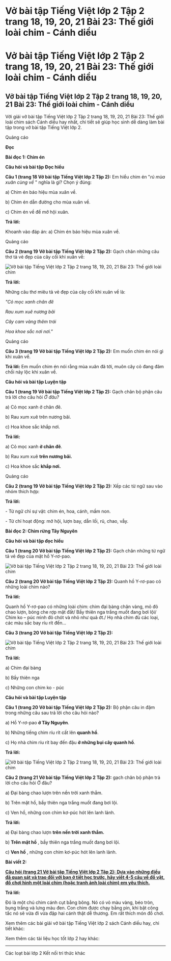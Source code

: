 # Vở bài tập Tiếng Việt lớp 2 Tập 2 trang 18, 19, 20, 21 Bài 23: Thế giới loài chim - Cánh diều

# Vở bài tập Tiếng Việt lớp 2 Tập 2 trang 18, 19, 20, 21 Bài 23: Thế giới loài chim - Cánh diều

## Vở bài tập Tiếng Việt lớp 2 Tập 2 trang 18, 19, 20, 21 Bài 23: Thế giới loài chim - Cánh diều

Với giải vở bài tập Tiếng Việt lớp 2 Tập 2 trang 18, 19, 20, 21 Bài 23: Thế giới loài chim sách Cánh diều hay nhất, chi tiết sẽ giúp học sinh dễ dàng làm bài tập trong vở bài tập Tiếng Việt lớp 2.

Quảng cáo

**Đọc**

**Bài đọc 1: Chim én**

**Câu hỏi và bài tập Đọc hiểu**

**Câu 1 (trang 18 Vở bài tập Tiếng Việt lớp 2 Tập 2):** Em hiểu chim én "_rủ mùa xuân cùng về_ " nghĩa là gì? Chọn ý đúng:

a) Chim én báo hiệu mùa xuân về.

b) Chim én dẫn đường cho mùa xuân về.

c) Chim én về để mở hội xuân.

**Trả lời:**

Khoanh vào đáp án: a) Chim én báo hiệu mùa xuân về.

Quảng cáo

**Câu 2 (trang 19 Vở bài tập Tiếng Việt lớp 2 Tập 2):** Gạch chân những câu thơ tả vẻ đẹp của cây cối khi xuân về:

![Vở bài tập Tiếng Việt lớp 2 Tập 2 trang 18, 19, 20, 21 Bài 23: Thế giới loài chim](https://vietjack.com/vbt-tieng-viet-2-cd/images/bai-23-the-gioi-loai-chim.png)

**Trả lời:**

Những câu thơ miêu tả vẻ đẹp của cây cối khi xuân về là:

_"Cỏ mọc xanh chân đê_

_Rau xum xuê nương bãi_

_Cây cam vàng thêm trái_

_Hoa khoe sắc nơi nơi."_

Quảng cáo

**Câu 3 (trang 19 Vở bài tập Tiếng Việt lớp 2 Tập 2):** Em muốn chim én nói gì khi xuân về.

**Trả lời:** Em muốn chim én nói rằng mùa xuân đã tới, muôn cây cỏ đang đâm chồi nảy lộc khi xuân về.

**Câu hỏi và bài tập Luyện tập**

**Câu 1 (trang 19 Vở bài tập Tiếng Việt lớp 2 Tập 2):** Gạch chân bộ phận câu trả lời cho câu hỏi _Ở đâu?_

a) Cỏ mọc xanh ở chân đê.

b) Rau xum xuê trên nương bãi.

c) Hoa khoe sắc khắp nơi.

**Trả lời:**

a) Cỏ mọc xanh **ở chân đê**.

b) Rau xum xuê **trên nương bãi.**

c) Hoa khoe sắc **khắp nơi.**

Quảng cáo

**Câu 2 (trang 19 Vở bài tập Tiếng Việt lớp 2 Tập 2):** Xếp các từ ngữ sau vào nhóm thích hợp:

**Trả lời:**

\- Từ ngữ chỉ sự vật: chim én, hoa, cánh, mầm non.

\- Từ chỉ hoạt động: mở hội, lượn bay, dẫn lối, rủ, chao, vẫy.

**Bài đọc 2: Chim rừng Tây Nguyên**

**Câu hỏi và bài tập đọc hiểu**

**Câu 1 (trang 20 Vở bài tập Tiếng Việt lớp 2 Tập 2):** Gạch chân những từ ngữ tả vẻ đẹp của mặt hồ Y-rơ-pao.

![Vở bài tập Tiếng Việt lớp 2 Tập 2 trang 18, 19, 20, 21 Bài 23: Thế giới loài chim](https://vietjack.com/vbt-tieng-viet-2-cd/images/bai-23-the-gioi-loai-chim-1.png)

**Câu 2 (trang 20 Vở bài tập Tiếng Việt lớp 2 Tập 2):** Quanh hồ Y-rơ-pao có những loài chim nào?

**Trả lời:**

Quanh hồ Y-rơ-pao có những loài chim: chim đại bàng chân vàng, mỏ đỏ chao lượn, bóng che rợp mặt đất/ Bầy thiên nga trắng muốt đang bơi lội/ Chim ko – púc mình đỏ chót và nhỏ như quả ớt./ Họ nhà chim đủ các loại, các màu sắc bay ríu rít đến…

**Câu 3 (trang 20 Vở bài tập Tiếng Việt lớp 2 Tập 2):**

![Vở bài tập Tiếng Việt lớp 2 Tập 2 trang 18, 19, 20, 21 Bài 23: Thế giới loài chim](https://vietjack.com/vbt-tieng-viet-2-cd/images/bai-23-the-gioi-loai-chim-2.png)

**Trả lời:**

a) Chim đại bàng

b) Bầy thiên nga

c) Những con chim ko - púc

**Câu hỏi và bài tập Luyện tập**

**Câu 1 (trang 20 Vở bài tập Tiếng Việt lớp 2 Tập 2):** Bộ phận câu in đậm trong những câu sau trả lời cho câu hỏi nào?

a) Hồ Y-rơ-pao **ở Tây Nguyên**.

b) Những tiếng chim ríu rít cất lên **quanh hồ**.

c) Họ nhà chim ríu rít bay đến đậu **ở những bụi cây quanh hồ**.

**Trả lời:**

![Vở bài tập Tiếng Việt lớp 2 Tập 2 trang 18, 19, 20, 21 Bài 23: Thế giới loài chim](https://vietjack.com/vbt-tieng-viet-2-cd/images/bai-23-the-gioi-loai-chim-3.png)

**Câu 2 (trang 21 Vở bài tập Tiếng Việt lớp 2 Tập 2):** gạch chân bộ phận trả lời cho câu hỏi Ở đâu?

a) Đại bàng chao lượn trên nền trời xanh thẳm.

b) Trên mặt hồ, bầy thiên nga trắng muốt đang bơi lội.

c) Ven hồ, những con chim kơ-púc hót lên lanh lảnh.

**Trả lời:**

a) Đại bàng chao lượn **trên nền trời xanh thẳm.**

b) **Trên mặt hồ** , bầy thiên nga trắng muốt đang bơi lội.

c) **Ven hồ** , những con chim kơ-púc hót lên lanh lảnh.

**Bài viết 2:**

[**Câu hỏi (trang 21 Vở bài tập Tiếng Việt lớp 2 Tập 2):** **Dựa vào những điều đã quan sát và trao đổi với bạn ở tiết học trước, hãy viết 4-5 câu về đồ vật, đồ chơi hình một loài chim (hoặc tranh ảnh loài chim) em yêu thích.**](https://vietjack.com/vbt-tieng-viet-2-cd/viet-4-5-cau-ve-do-vat-do-choi-hinh-mot-loai-chim-vm.jsp)

**Trả lời:**

Đó là một chú chim cánh cụt bằng bông. Nó có vỏ màu vàng, béo tròn, bụng trắng và lưng màu đen. Con chim được chạy bằng pin, khi bật công tắc nó sẽ vừa đi vừa đập hai cánh thật dễ thương. Em rất thích món đồ chơi. 

Xem thêm các bài giải vở bài tập Tiếng Việt lớp 2 sách Cánh diều hay, chi tiết khác:

Xem thêm các tài liệu học tốt lớp 2 hay khác:

* * *

Các loạt bài lớp 2 Kết nối tri thức khác
